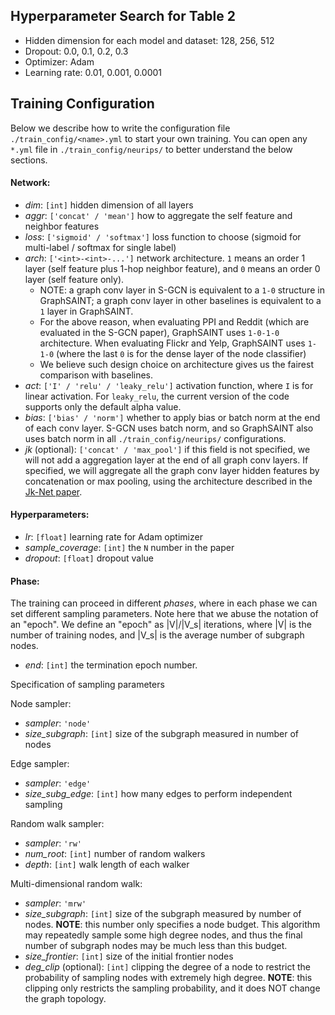 ## Hyperparameter Search for Table 2

* Hidden dimension for each model and dataset: 128, 256, 512
* Dropout: 0.0, 0.1, 0.2, 0.3
* Optimizer: Adam
* Learning rate: 0.01, 0.001, 0.0001



## Training Configuration

Below we describe how to write the configuration file `./train_config/<name>.yml` to start your own training. 
You can open any `*.yml` file in `./train_config/neurips/` to better understand the below sections. 

#### Network:

* *dim*: `[int]` hidden dimension of all layers
* *aggr*: `['concat' / 'mean']` how to aggregate the self feature and neighbor features
* *loss*: `['sigmoid' / 'softmax']` loss function to choose (sigmoid for multi-label / softmax for single label)
* *arch*: `['<int>-<int>-...']` network architecture. `1` means an order 1 layer (self feature plus 1-hop neighbor feature), and `0` means an order 0 layer (self feature only).
  * NOTE: a graph conv layer in S-GCN is equivalent to a `1-0` structure in GraphSAINT; a graph conv layer in other baselines is equivalent to a `1` layer in GraphSAINT. 
  * For the above reason, when evaluating PPI and Reddit (which are evaluated in the S-GCN paper), GraphSAINT uses `1-0-1-0` architecture. When evaluating Flickr and Yelp, GraphSAINT uses `1-1-0` (where the last `0` is for the dense layer of the node classifier)
  * We believe such design choice on architecture gives us the fairest comparison with baselines.
* *act*: `['I' / 'relu' / 'leaky_relu']` activation function, where `I` is for linear activation. For `leaky_relu`, the current version of the code supports only the default alpha value.
* *bias*: `['bias' / 'norm']` whether to apply bias or batch norm at the end of each conv layer. S-GCN uses batch norm, and so GraphSAINT also uses batch norm in all `./train_config/neurips/` configurations. 
* *jk* (optional): `['concat' / 'max_pool']` if this field is not specified, we will not add a aggregation layer at the end of all graph conv layers. If specified, we will aggregate all the graph conv layer hidden features by concatenation or max pooling, using the architecture described in the [Jk-Net paper](https://arxiv.org/abs/1806.03536).  

#### Hyperparameters:

* *lr*: `[float]` learning rate for Adam optimizer
* *sample\_coverage*: `[int]` the `N` number in the paper
* *dropout*: `[float]` dropout value

#### Phase:

The training can proceed in different *phases*, where in each phase we can set different sampling parameters. Note here that we abuse the notation of an "epoch". We define an "epoch" as |V|/|V_s| iterations, where |V| is the number of training nodes, and |V_s| is the average number of subgraph nodes. 

* *end*: `[int]` the termination epoch number. 

Specification of sampling parameters

Node sampler:

* *sampler*: `'node'`
* *size_subgraph*: `[int]` size of the subgraph measured in number of nodes

Edge sampler:

* *sampler*: `'edge'`
* *size_subg_edge*: `[int]` how many edges to perform independent sampling

Random walk sampler:

* *sampler*: `'rw'`
* *num_root*: `[int]` number of random walkers
* *depth*: `[int]` walk length of each walker

Multi-dimensional random walk:

* *sampler*: `'mrw'`
* *size_subgraph*: `[int]` size of the subgraph measured by number of nodes. **NOTE**: this number only specifies a node budget. This algorithm may repeatedly sample some high degree nodes, and thus the final number of subgraph nodes may be much less than this budget. 
* *size_frontier*: `[int]` size of the initial frontier nodes
* *deg_clip* (optional): `[int]` clipping the degree of a node to restrict the probability of sampling nodes with extremely high degree. **NOTE**: this clipping only restricts the sampling probability, and it does NOT change the graph topology.
